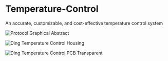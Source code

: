 # Temperature-Control
An accurate, customizable, and cost-effective temperature control system

![Protocol Graphical Abstract](https://github.com/UCI-Ding-Lab/Temperature-Control/assets/18509861/ce1dab84-12a8-4d81-9a6c-e9b731886d8c)

![Ding Temperature Control Housing](https://github.com/UCI-Ding-Lab/Temperature-Control/assets/18509861/82138039-b1c0-48d2-b1c3-b16cbedd26cc)

![Ding Temperature Control PCB Transparent](https://github.com/UCI-Ding-Lab/Temperature-Control/assets/18509861/287069da-e2cb-484a-8604-a7f40e08ee17)
